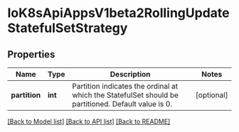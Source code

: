 # IoK8sApiAppsV1beta2RollingUpdateStatefulSetStrategy

## Properties
Name | Type | Description | Notes
------------ | ------------- | ------------- | -------------
**partition** | **int** | Partition indicates the ordinal at which the StatefulSet should be partitioned. Default value is 0. | [optional] 

[[Back to Model list]](../README.md#documentation-for-models) [[Back to API list]](../README.md#documentation-for-api-endpoints) [[Back to README]](../README.md)

